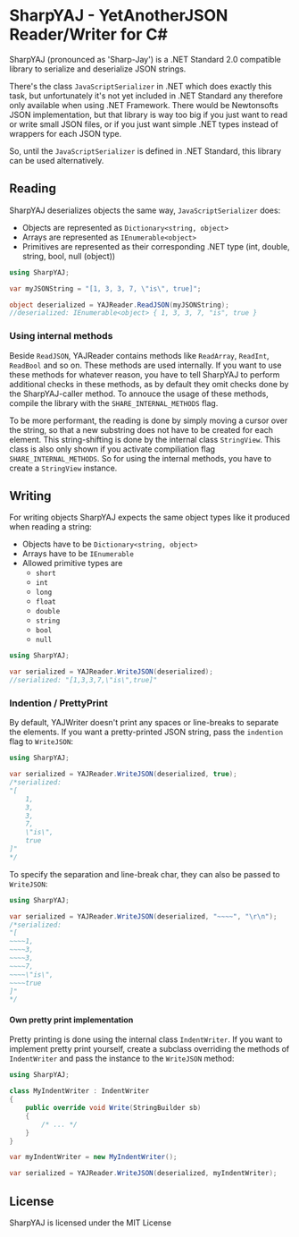 # SharpYAJ - YetAnotherJSON Reader/Writer for C#

SharpYAJ (pronounced as 'Sharp-Jay') is a .NET Standard 2.0 compatible library to serialize and deserialize JSON strings.

There's the class `JavaScriptSerializer` in .NET which does exactly this task, but unfortunately it's not yet included in .NET Standard any therefore only available when using .NET Framework. There would be Newtonsofts JSON implementation, but that library is way too big if you just want to read or write small JSON files, or if you just want simple .NET types instead of wrappers for each JSON type.

So, until the `JavaScriptSerializer` is defined in .NET Standard, this library can be used alternatively.

## Reading
SharpYAJ deserializes objects the same way, `JavaScriptSerializer` does:
- Objects are represented as `Dictionary<string, object>`
- Arrays are represented as `IEnumerable<object>`
- Primitives are represented as their corresponding .NET type (int, double, string, bool, null (object))

```csharp
using SharpYAJ;

var myJSONString = "[1, 3, 3, 7, \"is\", true]";

object deserialized = YAJReader.ReadJSON(myJSONString);
//deserialized: IEnumerable<object> { 1, 3, 3, 7, "is", true }
```

### Using internal methods
Beside `ReadJSON`, YAJReader contains methods like `ReadArray`, `ReadInt`, `ReadBool` and so on. These methods are used internally. If you want to use these methods for whatever reason, you have to tell SharpYAJ to perform additional checks in these methods, as by default they omit checks done by the SharpYAJ-caller method. To annouce the usage of these methods, compile the library with the `SHARE_INTERNAL_METHODS` flag.

To be more performant, the reading is done by simply moving a cursor over the string, so that a new substring does not have to be created for each element. This string-shifting is done by the internal class `StringView`. This class is also only shown if you activate compiliation flag `SHARE_INTERNAL_METHODS`. So for using the internal methods, you have to create a `StringView` instance.

## Writing
For writing objects SharpYAJ expects the same object types like it produced when reading a string:
- Objects have to be `Dictionary<string, object>`
- Arrays have to be `IEnumerable`
- Allowed primitive types are
  - `short`
  - `int`
  - `long`
  - `float`
  - `double`
  - `string`
  - `bool`
  - `null`

```csharp
using SharpYAJ;

var serialized = YAJReader.WriteJSON(deserialized);
//serialized: "[1,3,3,7,\"is\",true]"
```

### Indention / PrettyPrint
By default, YAJWriter doesn't print any spaces or line-breaks to separate the elements.
If you want a pretty-printed JSON string, pass the `indention` flag to `WriteJSON`:

```csharp
using SharpYAJ;

var serialized = YAJReader.WriteJSON(deserialized, true);
/*serialized:
"[
	1,
	3,
	3,
	7,
	\"is\",
	true
]"
*/
```

To specify the separation and line-break char, they can also be passed to `WriteJSON`:
```csharp
using SharpYAJ;

var serialized = YAJReader.WriteJSON(deserialized, "~~~~", "\r\n");
/*serialized:
"[
~~~~1,
~~~~3,
~~~~3,
~~~~7,
~~~~\"is\",
~~~~true
]"
*/
```

#### Own pretty print implementation
Pretty printing is done using the internal class `IndentWriter`. If you want to implement pretty print yourself, create a subclass overriding the methods of `IndentWriter` and pass the instance to the `WriteJSON` method:
```csharp
using SharpYAJ;

class MyIndentWriter : IndentWriter
{
	public override void Write(StringBuilder sb)
	{
		/* ... */
	}
}

var myIndentWriter = new MyIndentWriter();

var serialized = YAJReader.WriteJSON(deserialized, myIndentWriter);
```

## License
SharpYAJ is licensed under the MIT License
